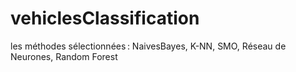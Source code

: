 # vehiclesClassification
les méthodes sélectionnées : NaivesBayes, K-NN, SMO, Réseau de Neurones, Random Forest
